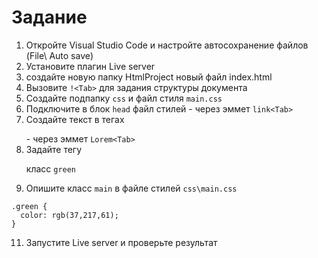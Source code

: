 # Задание
1. Откройте Visual Studio Code и настройте автосохранение файлов (File\ Auto save)
2. Установите плагин Live server
3. создайте новую папку HtmlProject новый файл index.html
4. Вызовите `!<Tab>` для задания структуры документа
5. Создайте подпапку `css` и файл стиля `main.css`
6. Подключите в блок `head` файл стилей - через эммет `link<Tab>`
7. Создайте текст в тегах <p></p> - через эммет `Lorem<Tab>`
8. Задайте тегу <p> класс `green`  
9. Опишите класс `main` в файле стилей `css\main.css`
```
.green {
  color: rgb(37,217,61);
}
```
11. Запустите Live server и проверьте результат
